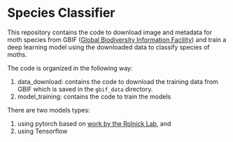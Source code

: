 # Species Classifier
This repository contains the code to download image and metadata for moth species from GBIF ([Global Biodiversity Information Facility](https://www.gbif.org/)) and train a deep learning model using the downloaded data to classify species of moths.

The code is organized in the following way:
1. data_download: contains the code to download the training data from GBIF which is saved in the `gbif_data` directory.
2. model_training: contains the code to train the models


There are two models types: 
 1. using pytorch based on [work by the Rolnick Lab](https://github.com/RolnickLab/gbif-species-trainer), and
 2. using Tensorflow


